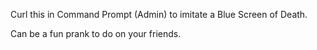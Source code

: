 Curl this in Command Prompt (Admin) to imitate a Blue Screen of Death.

Can be a fun prank to do on your friends.
